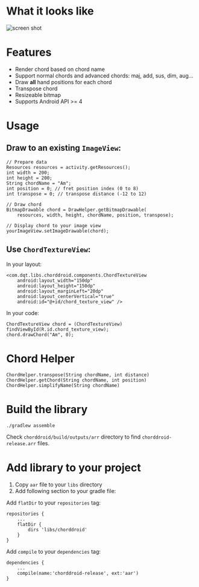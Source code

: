 What it looks like
========

![screen shot](https://raw.githubusercontent.com/trungdq88/ChordDroid/master/screenshot-1.png)

Features
========

- Render chord based on chord name
- Support normal chords and advanced chords: maj, add, sus, dim, aug...
- Draw **all** hand positions for each chord
- Transpose chord
- Resizeable bitmap
- Supports Android API >= 4


Usage
===

Draw to an existing `ImageView`:
---

    // Prepare data
    Resources resources = activity.getResources();
    int width = 200;
    int height = 200;
    String chordName = "Am";
    int position = 0; // fret position index (0 to 8)
    int transpose = 0; // transpose distance (-12 to 12)
    
    // Draw chord
    BitmapDrawable chord = DrawHelper.getBitmapDrawable(
        resources, width, height, chordName, position, transpose);
        
    // Display chord to your image view
    yourImageView.setImageDrawable(chord);

Use `ChordTextureView`:
---

In your layout:

    <com.dqt.libs.chorddroid.components.ChordTextureView
        android:layout_width="150dp"
        android:layout_height="150dp"
        android:layout_marginLeft="20dp"
        android:layout_centerVertical="true"
        android:id="@+id/chord_texture_view" />

In your code:

    ChordTextureView chord = (ChordTextureView) findViewById(R.id.chord_texture_view);
    chord.drawChord("Am", 0);

Chord Helper
===

    ChordHelper.transpose(String chordName, int distance)
    ChordHelper.getChord(String chordName, int position)
    ChordHelper.simplifyName(String chordName)


Build the library
===

    ./gradlew assemble

Check `chorddroid/build/outputs/arr` directory to find `chorddroid-release.arr` files.

Add library to your project
===

1. Copy `aar` file to your `libs` directory
2. Add following section to your gradle file:
  
Add `flatDir` to your `repositories` tag:
  
    repositories {
        ...
        flatDir {
            dirs 'libs/chorddroid'
        }
    }
    
Add `compile` to your `dependencies` tag:

    dependencies {
        ...
        compile(name:'chorddroid-release', ext:'aar')
    }
    
    